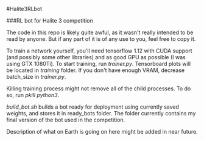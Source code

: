 #Halite3RLbot

###RL bot for Halite 3 competition

The code in this repo is likely quite awful, as it wasn't really intended to be read by anyone. But if any part of it is of any use to you, feel free to copy it.

To train a network yourself, you'll need tensorflow 1.12 with CUDA support (and possibly some other libraries) and as good GPU as possible (I was using GTX 1080Ti). To start training, run *trainer.py*. Tensorboard plots will be located in *training* folder. If you don't have enough VRAM, decrease batch_size in *trainer.py*.

Killing training process might not remove all of the child processes. To do so, run *pkill python3*.

*build_bot.sh* builds a bot ready for deployment using currently saved weights, and stores it in ready_bots folder. The folder currently contains my final version of the bot used in the competition.

Description of what on Earth is going on here might be added in near future.
